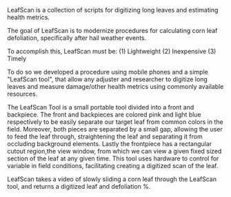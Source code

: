 LeafScan is a collection of scripts for digitizing long leaves and estimating health metrics.

The goal of LeafScan is to modernize procedures for calculating corn leaf defoliation, specifically after hail weather events.

To accomplish this, LeafScan must be:
(1) Lightweight
(2) Inexpensive
(3) Timely

To do so we developed a procedure using mobile phones and a simple "LeafScan tool", that allow any adjuster and researcher to digitize long leaves and measure damage/other health metrics using commonly available resources. 

The LeafScan Tool is a small portable tool divided into a front and backpiece. The front and backpieces are colored pink and light blue respectively to be easily separate our target leaf from common colors in the field. Moreover, both pieces are separated by a small gap, allowing the user to feed the leaf through, straightening the leaf and separating it from occluding background elements. Lastly the frontpiece has a rectangular cutout region,the view window, from which we can view a given fixed sized section of the leaf at any given time. This tool uses hardware to control for variable in field conditions, facilitating creating a digitized scan of the leaf. 

LeafScan takes a video of slowly sliding a corn leaf through the LeafScan tool, and returns a digitized leaf and defoliation %. 